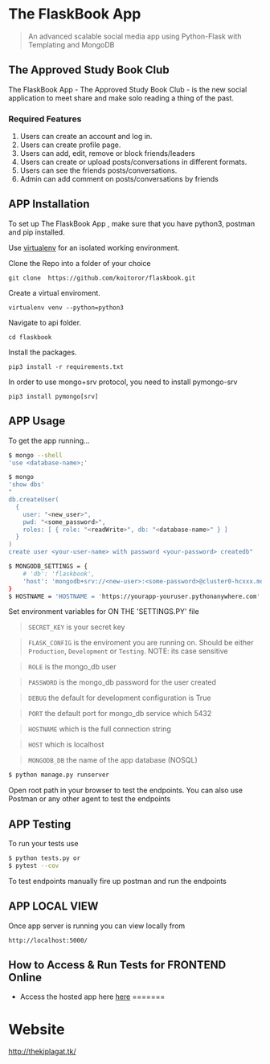 # The FlaskBook App

> An advanced scalable social media app using Python-Flask with Templating and MongoDB

## The Approved Study Book Club

The FlaskBook App - The Approved Study Book Club -  is the new social application to meet share and make solo reading a thing of the past.

### Required Features

1. Users can create an account and log in.
2. Users can create profile page.
3. Users can add, edit, remove or block friends/leaders
4. Users can create or upload posts/conversations in different formats.
5. Users can see the friends posts/conversations.
6. Admin can add comment on posts/conversations by friends


## APP Installation

To set up The FlaskBook App , make sure that you have python3, postman and pip installed.

Use [virtualenv](http://www.pythonforbeginners.com/basics/how-to-use-python-virtualenv) for an isolated working environment.

Clone the Repo into a folder of your choice
```
git clone  https://github.com/koitoror/flaskbook.git
```

Create a virtual enviroment.
```
virtualenv venv --python=python3
```

Navigate to api folder.
```
cd flaskbook
```

Install the packages.
```
pip3 install -r requirements.txt

```
In order to use mongo+srv protocol, you need to install pymongo-srv
```
pip3 install pymongo[srv]
```

## APP Usage

To get the app running...

```bash
$ mongo --shell
'use <database-name>;'
```

```bash
$ mongo
'show dbs'
"
db.createUser(
  {
    user: "<new_user>",
    pwd: "<some_password>",
    roles: [ { role: "<readWrite>", db: "<database-name>" } ]
  }
)
create user <your-user-name> with password <your-password> createdb"

$ MONGODB_SETTINGS = {
    # 'db': 'flaskbook',
    'host': 'mongodb+srv://<new-user>:<some-password>@cluster0-hcxxx.mongodb.net/<db-name>?authSource=admin&replicaSet=Cluster0-shard-0&w=majority&readPreference=primary&appname=MongoDB%20Compass%20Community&retryWrites=true&ssl=true'
}
$ HOSTNAME = 'HOSTNAME = 'https://yourapp-youruser.pythonanywhere.com'

```

Set environment variables for ON THE 'SETTINGS.PY'  file

> `SECRET_KEY` is your secret key

> `FLASK_CONFIG` is the enviroment you are running on. Should be either `Production`, `Development` or `Testing`. NOTE: its case sensitive

> `ROLE` is the mongo_db user

> `PASSWORD` is the mongo_db password for the user created

> `DEBUG` the default for development configuration is True

> `PORT` the default port for mongo_db service which 5432

> `HOSTNAME` which is the full connection string

> `HOST` which is localhost

> `MONGODB_DB` the name of the app database (NOSQL)


```bash
$ python manage.py runserver
```

Open root path in your browser to test the endpoints. 
You can also use Postman or any other agent to test the endpoints

## APP Testing

To run your tests use

```bash
$ python tests.py or
$ pytest --cov
```
To test endpoints manually fire up postman and run the endpoints

## APP LOCAL VIEW

Once app server is running you can view locally from
```
http://localhost:5000/
```



## How to Access & Run Tests for FRONTEND Online

* Access the hosted app here [here](http://koitoror.pythonanywhere.com/)
=======

# Website
http://thekiplagat.tk/
